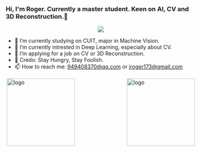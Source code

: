 ### Hi, I'm Roger. Currently a master student. Keen on AI, CV and 3D Reconstruction.👋
<p align="center">
  <img align='center' src='https://images.unsplash.com/photo-1682687219570-4c596363fd96?ixlib=rb-4.0.3&ixid=M3wxMjA3fDF8MHxwaG90by1wYWdlfHx8fGVufDB8fHx8fA%3D%3D&auto=format&fit=crop&w=1675&q=80'><br>
</p>



- 🔭 I’m currently studying on CUIT, major in Machine Vision.
- 🌱 I’m currently intrested in Deep Learning, especially about CV.
- 🤔 I’m applying for a job on CV or 3D Reconstruction.
- 💬 Credo: Stay Hungry, Stay Foolish.
- 📫 How to reach me: 949408370@qq.com or jroger173@gmail.com

<img src="https://github-readme-stats.vercel.app/api?username=Rogerlv51&show_icons=true" alt="logo" height="180" align="right" style="margin: 3px; margin-bottom: 20px;" />


<img src="https://github-readme-stats.vercel.app/api?username=Rogerlv51&show_icons=true](https://github-readme-streak-stats.herokuapp.com/?user=Rogerlv51&show_icons=true&theme=tokyonight" alt="logo" height="180" align="left" style="margin: 3px; margin-bottom: 20px;" />


